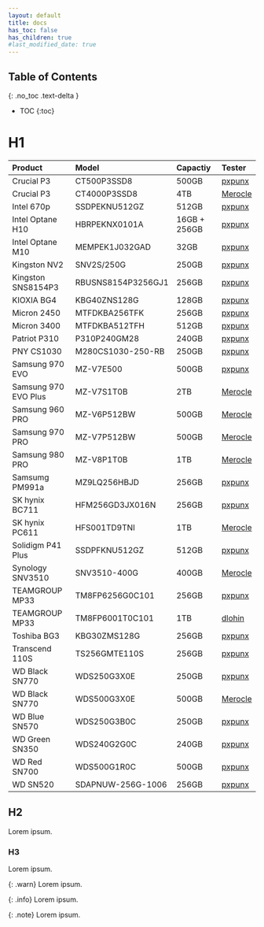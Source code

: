 ```yaml
---
layout: default
title: docs
has_toc: false
has_children: true
#last_modified_date: true
---
```


## Table of Contents
{: .no_toc .text-delta }

- TOC
{:toc}

# H1

| Product              | Model              | Capactiy     | Tester         |
|:---------------------|:-------------------|:-------------|:---------------|
| Crucial P3           | CT500P3SSD8        | 500GB        | [pxpunx](XXX)  |
| Crucial P3           | CT4000P3SSD8       | 4TB          | [Merocle](ZZZ) |
| Intel 670p           | SSDPEKNU512GZ      | 512GB        | [pxpunx](XXX)  |
| Intel Optane H10     | HBRPEKNX0101A      | 16GB + 256GB | [pxpunx](XXX)  |
| Intel Optane M10     | MEMPEK1J032GAD     | 32GB         | [pxpunx](XXX)  |
| Kingston NV2         | SNV2S/250G         | 250GB        | [pxpunx](XXX)  |
| Kingston SNS8154P3   | RBUSNS8154P3256GJ1 | 256GB        | [pxpunx](XXX)  |
| KIOXIA BG4           | KBG40ZNS128G       | 128GB        | [pxpunx](XXX)  |
| Micron 2450          | MTFDKBA256TFK      | 256GB        | [pxpunx](XXX)  |
| Micron 3400          | MTFDKBA512TFH      | 512GB        | [pxpunx](XXX)  |
| Patriot P310         | P310P240GM28       | 240GB        | [pxpunx](XXX)  |
| PNY CS1030           | M280CS1030-250-RB  | 250GB        | [pxpunx](XXX)  |
| Samsung 970 EVO      | MZ-V7E500          | 500GB        | [pxpunx](XXX)  |
| Samsung 970 EVO Plus | MZ-V7S1T0B         | 2TB          | [Merocle](ZZZ) |
| Samsung 960 PRO      | MZ-V6P512BW        | 500GB        | [Merocle](ZZZ) |
| Samsung 970 PRO      | MZ-V7P512BW        | 500GB        | [Merocle](ZZZ) |
| Samsung 980 PRO      | MZ-V8P1T0B         | 1TB          | [Merocle](ZZZ) |
| Samsumg PM991a       | MZ9LQ256HBJD       | 256GB        | [pxpunx](XXX)  |
| SK hynix BC711       | HFM256GD3JX016N    | 256GB        | [pxpunx](XXX)  |
| SK hynix PC611       | HFS001TD9TNI       | 1TB          | [Merocle](ZZZ) |
| Solidigm P41 Plus    | SSDPFKNU512GZ      | 512GB        | [pxpunx](XXX)  |
| Synology SNV3510     | SNV3510-400G       | 400GB        | [Merocle](ZZZ) |
| TEAMGROUP MP33       | TM8FP6256G0C101    | 256GB        | [pxpunx](XXX)  |
| TEAMGROUP MP33       | TM8FP6001T0C101    | 1TB          | [dlohin](YYY)  |
| Toshiba BG3          | KBG30ZMS128G       | 256GB        | [pxpunx](XXX)  |
| Transcend 110S       | TS256GMTE110S      | 256GB        | [pxpunx](XXX)  |
| WD Black SN770       | WDS250G3X0E        | 250GB        | [pxpunx](XXX)  |
| WD Black SN770       | WDS500G3X0E        | 500GB        | [Merocle](ZZZ) |
| WD Blue SN570        | WDS250G3B0C        | 250GB        | [pxpunx](XXX)  |
| WD Green SN350       | WDS240G2G0C        | 240GB        | [pxpunx](XXX)  |
| WD Red SN700         | WDS500G1R0C        | 500GB        | [pxpunx](XXX)  |
| WD SN520             | SDAPNUW-256G-1006  | 256GB        | [pxpunx](XXX)  |

## H2

Lorem ipsum.

### H3

Lorem ipsum.

{: .warn}
Lorem ipsum.

{: .info}
Lorem ipsum.

{: .note}
Lorem ipsum.